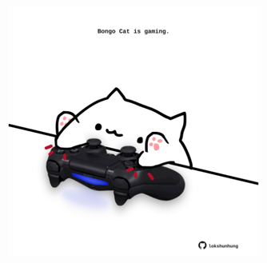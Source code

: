 <!-- built at 10/02/2025, 22:00:45 UTC -->
<p align="center">
  <img width="500" height="500" src="./ReadmeImage.svg">
</p>
